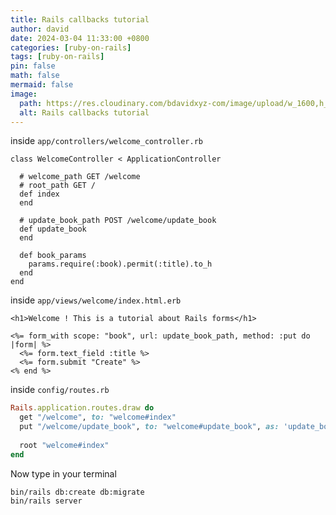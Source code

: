 ```yaml
---
title: Rails callbacks tutorial
author: david
date: 2024-03-04 11:33:00 +0800
categories: [ruby-on-rails]
tags: [ruby-on-rails]
pin: false
math: false
mermaid: false
image:
  path: https://res.cloudinary.com/bdavidxyz-com/image/upload/w_1600,h_836,q_100/l_text:Karla_72_bold:Rails%20callbacks%20tutorial,co_rgb:ffe4e6,c_fit,w_1400,h_240/fl_layer_apply,g_south_west,x_100,y_180/l_text:Karla_48:Insights%20and%20tutorial%20from%20scratch,co_rgb:ffe4e680,c_fit,w_1400/fl_layer_apply,g_south_west,x_100,y_100/newblog/globals/bg_me.jpg
  alt: Rails callbacks tutorial
---
```


inside `app/controllers/welcome_controller.rb`

```shell
class WelcomeController < ApplicationController  
  
  # welcome_path GET /welcome  
  # root_path GET /  
  def index  
  end  
    
  # update_book_path POST /welcome/update_book  
  def update_book  
  end

  def book_params  
    params.require(:book).permit(:title).to_h  
  end  
end
```

inside `app/views/welcome/index.html.erb`

```erb  
<h1>Welcome ! This is a tutorial about Rails forms</h1>  
  
<%= form_with scope: "book", url: update_book_path, method: :put do |form| %>  
  <%= form.text_field :title %>  
  <%= form.submit "Create" %>  
<% end %>  
```  

  
inside `config/routes.rb`

```ruby  
Rails.application.routes.draw do  
  get "/welcome", to: "welcome#index"  
  put "/welcome/update_book", to: "welcome#update_book", as: 'update_book'  
    
  root "welcome#index"  
end  
```  


Now type in your terminal  
  
```shell  
bin/rails db:create db:migrate
bin/rails server  
```


